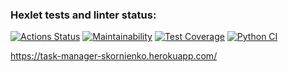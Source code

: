 ### Hexlet tests and linter status:
[![Actions Status](https://github.com/SergeyKornienko/python-project-lvl4/workflows/hexlet-check/badge.svg)](https://github.com/SergeyKornienko/python-project-lvl4/actions) [![Maintainability](https://api.codeclimate.com/v1/badges/2e80f23242323a6f940c/maintainability)](https://codeclimate.com/github/SergeyKornienko/python-project-lvl4/maintainability) [![Test Coverage](https://api.codeclimate.com/v1/badges/2e80f23242323a6f940c/test_coverage)](https://codeclimate.com/github/SergeyKornienko/python-project-lvl4/test_coverage) [![Python CI](https://github.com/SergeyKornienko/python-project-lvl4/actions/workflows/CI.yml/badge.svg)](https://github.com/SergeyKornienko/python-project-lvl4/actions/workflows/CI.yml)



https://task-manager-skornienko.herokuapp.com/